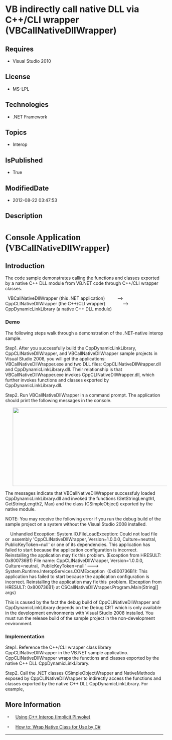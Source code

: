 # VB indirectly call native DLL via C++/CLI wrapper (VBCallNativeDllWrapper)
## Requires
* Visual Studio 2010
## License
* MS-LPL
## Technologies
* .NET Framework
## Topics
* Interop
## IsPublished
* True
## ModifiedDate
* 2012-08-22 03:47:53
## Description

<h1><span style="font-family:新宋体">Console Application </span>(<span class="SpellE"><span style="font-family:新宋体">VBCallNativeDllWrapper</span></span>)</h1>
<h2>Introduction</h2>
<p class="MsoNormal" style="margin-bottom:0cm; margin-bottom:.0001pt; line-height:normal; text-autospace:none">
The code sample demonstrates calling the functions and classes exported by a native C&#43;&#43; DLL module from VB.NET code through C&#43;&#43;/CLI wrapper classes.
</p>
<p class="MsoNormal" style="margin-bottom:0cm; margin-bottom:.0001pt; line-height:normal; text-autospace:none">
</p>
<p class="MsoNormal" style="margin-bottom:0cm; margin-bottom:.0001pt; line-height:normal; text-autospace:none">
<span style="">&nbsp; </span><span class="SpellE">VBCallNativeDllWrapper</span> (this .NET application)<span style="">&nbsp;&nbsp;&nbsp;&nbsp;&nbsp;&nbsp;&nbsp;&nbsp;&nbsp;
</span>--&gt;<span style="">&nbsp;&nbsp;&nbsp;&nbsp;&nbsp; </span><span class="SpellE">CppCLINativeDllWrapper</span> (the C&#43;&#43;/CLI wrapper)<span style="">&nbsp;&nbsp;&nbsp;&nbsp;&nbsp;&nbsp;&nbsp;&nbsp;&nbsp;&nbsp;&nbsp;&nbsp;&nbsp;
</span>--&gt;<span style="">&nbsp;&nbsp;&nbsp;&nbsp;&nbsp;&nbsp;&nbsp;&nbsp;&nbsp;
</span><span class="SpellE">CppDynamicLinkLibrary</span> (a native C&#43;&#43; DLL module)<span style="">
</span></p>
<p class="MsoNormal" style="margin-bottom:0cm; margin-bottom:.0001pt; line-height:normal; text-autospace:none">
<span style=""></span></p>
<h3>Demo</h3>
<p class="MsoNormal" style="margin-bottom:0cm; margin-bottom:.0001pt; line-height:normal; text-autospace:none">
The following steps walk through a demonstration of the .NET-native <span class="SpellE">
interop</span> sample.</p>
<p class="MsoNormal" style="margin-bottom:0cm; margin-bottom:.0001pt; line-height:normal; text-autospace:none">
</p>
<p class="MsoNormal" style="margin-bottom:0cm; margin-bottom:.0001pt; line-height:normal; text-autospace:none">
Step1. After you successfully build the <span class="SpellE">CppDynamicLinkLibrary</span>,
<span class="SpellE">CppCLINativeDllWrapper</span>, and <span class="SpellE">
VBCallNativeDllWrapper</span> sample projects in Visual Studio 2008, you will get the applications: VBCallNativeDllWrapper.exe and two DLL files: CppCLINativeDllWrapper.dll and CppDynamicLinkLibrary.dll. Their relationship is that VBCallNativeDllWrapper.exe
 invokes CppCLINativeDllWrapper.dll, which further invokes functions and classes exported by CppDynamicLinkLibrary.dll.</p>
<p class="MsoNormal" style="margin-bottom:0cm; margin-bottom:.0001pt; line-height:normal; text-autospace:none">
</p>
<p class="MsoNormal" style="margin-bottom:0cm; margin-bottom:.0001pt; line-height:normal; text-autospace:none">
Step2. Run <span class="SpellE">VBCallNativeDllWrapper</span> in a command prompt. The application should<span style="">
</span>print the following messages in the console. </p>
<p class="MsoNormal" style="margin-bottom:0cm; margin-bottom:.0001pt; text-indent:9.0pt; line-height:normal; text-autospace:none">
</p>
<p class="MsoNormal" style="margin-bottom:0cm; margin-bottom:.0001pt; text-indent:9.0pt; line-height:normal; text-autospace:none">
<span style=""><img src="/site/view/file/65148/1/image.png" alt="" width="525" height="251" align="middle">
</span></p>
<p class="MsoNormal" style="margin-bottom:0cm; margin-bottom:.0001pt; line-height:normal; text-autospace:none">
</p>
<p class="MsoNormal" style="margin-bottom:0cm; margin-bottom:.0001pt; line-height:normal; text-autospace:none">
The messages indicate that <span class="SpellE">VBCallNativeDllWrapper</span> <span class="SpellE">
successfuly</span> loaded CppDynamicLinkLibrary.dll and invoked the functions (GetStringLength1, GetStringLength2, Max) and the class (<span class="SpellE">CSimpleObject</span>) exported by the native module.</p>
<p class="MsoNormal" style="margin-bottom:0cm; margin-bottom:.0001pt; line-height:normal; text-autospace:none">
</p>
<p class="MsoNormal" style="margin-bottom:0cm; margin-bottom:.0001pt; line-height:normal; text-autospace:none">
NOTE: You may receive the following error if you run the debug build of the sample project on a system without the Visual Studio 2008 installed.
</p>
<p class="MsoNormal" style="margin-bottom:0cm; margin-bottom:.0001pt; line-height:normal; text-autospace:none">
</p>
<p class="MsoNormal" style="margin-bottom:0cm; margin-bottom:.0001pt; line-height:normal; text-autospace:none">
<span style="">&nbsp;&nbsp;&nbsp; </span>Unhandled Exception: <span class="SpellE">
System.IO.FileLoadException</span>: Could not load file <span class="GramE">or<span style="">&nbsp;
</span>assembly</span> '<span class="SpellE">CppCLINativeDllWrapper</span>, Version=1.0.0.0, Culture=neutral,
<span class="SpellE">PublicKeyToken</span>=null' or one of its dependencies. This application
<span class="GramE">has<span style="">&nbsp; </span>failed</span> to start because the application configuration is incorrect.<span style="">&nbsp;
</span>Reinstalling the application may fix this problem. (Exception from HRESULT: 0x800736B1) File name:
<span class="SpellE">CppCLINativeDllWrapper</span>, Version=1.0.0.0, Culture=neutral<span class="GramE">,<span style="">&nbsp;
</span><span class="SpellE">PublicKeyToken</span></span>=null' ---&gt; <span class="SpellE">
System.Runtime.InteropServices.COMException</span><span style="">&nbsp; </span>(0x800736B1): This application has failed to start because the application configuration is incorrect. Reinstalling the application may fix
<span class="GramE">this<span style="">&nbsp; </span>problem</span>. (Exception from HRESULT: 0x800736B1) at
<span class="SpellE"><span class="GramE">CSCallNativeDllWrapper.Program.Main</span></span><span class="GramE">(</span>String[]
<span class="SpellE">args</span>)</p>
<p class="MsoNormal" style="margin-bottom:0cm; margin-bottom:.0001pt; line-height:normal; text-autospace:none">
This is caused by the fact the debug build of <span class="SpellE">CppCLINativeDllWrapper</span> and
<span class="SpellE">CppDynamicLinkLibrary</span> depends on the Debug CRT which is only available in the development environments with Visual Studio 2008 installed. You must run the release build of the sample project in the non-development environment.<span style="">
</span></p>
<p class="MsoNormal" style="margin-bottom:0cm; margin-bottom:.0001pt; line-height:normal; text-autospace:none">
</p>
<h3>Implementation</h3>
<p class="MsoNormal" style="margin-bottom:0cm; margin-bottom:.0001pt; line-height:normal; text-autospace:none">
</p>
<p class="MsoNormal" style="margin-bottom:0cm; margin-bottom:.0001pt; line-height:normal; text-autospace:none">
Step1. Reference the C&#43;&#43;/CLI wrapper class library <span class="SpellE">CppCLINativeDllWrapper</span> in the VB.NET sample
<span class="SpellE">applicatino</span>. <span class="SpellE">CppCLINativeDllWrapper</span> wraps the functions and classes exported by the native C&#43;&#43; DLL
<span class="SpellE">CppDynamicLinkLibrary</span>.<span style=""> </span></p>
<p class="MsoNormal" style="margin-bottom:0cm; margin-bottom:.0001pt; line-height:normal; text-autospace:none">
<span style=""></span></p>
<p class="MsoNormal" style="margin-bottom:0cm; margin-bottom:.0001pt; line-height:normal; text-autospace:none">
Step2. Call the .NET classes <span class="SpellE">CSimpleObjectWrapper</span> and
<span class="SpellE">NativeMethods</span> exposed by <span class="SpellE">CppCLINativeDllWrapper</span> to indirectly access the functions and classes exported by the native C&#43;&#43; DLL
<span class="SpellE">CppDynamicLinkLibrary</span>. For example, <span style="">
</span></p>
<p class="MsoNormal" style="margin-bottom:0cm; margin-bottom:.0001pt; line-height:normal; text-autospace:none">
<span style=""></span></p>
<p class="MsoNormal" style="margin-bottom:0cm; margin-bottom:.0001pt; line-height:normal; text-autospace:none">
<span style=""></span></p>
<p class="MsoNormal"><span style=""></span></p>
<p class="MsoNormal"><span style=""></span></p>
<h2>More Information</h2>
<p class="MsoListParagraphCxSpFirst" style="text-indent:5.0pt"><span style="font-family:Symbol"><span style="">&bull;<span style="font:7.0pt &quot;Times New Roman&quot;">&nbsp;&nbsp;&nbsp;&nbsp;&nbsp;&nbsp;&nbsp;&nbsp;
</span></span></span><a href="http://msdn.microsoft.com/en-us/library/2x8kf7zx.aspx">Using C&#43;&#43;
<span class="SpellE">Interop</span> (Implicit <span class="SpellE">PInvoke</span>)</a></p>
<p class="MsoListParagraphCxSpLast" style="text-indent:5.0pt"><span style="font-family:Symbol"><span style="">&bull;<span style="font:7.0pt &quot;Times New Roman&quot;">&nbsp;&nbsp;&nbsp;&nbsp;&nbsp;&nbsp;&nbsp;&nbsp;
</span></span></span><a href="http://msdn.microsoft.com/en-us/library/ms235281.aspx">How to: Wrap Native Class for Use by C#</a></p>
<p class="MsoNormal"></p>
<hr>
<div><a href="http://go.microsoft.com/?linkid=9759640" style="margin-top:3px"><img alt="" src="http://bit.ly/onecodelogo">
</a></div>
